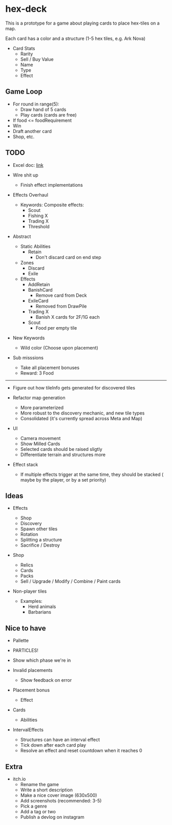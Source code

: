 # hex-deck

This is a prototype for a game about playing cards to place hex-tiles on a map.

Each card has a color and a structure (1-5 hex tiles, e.g. Ark Nova)

- Card Stats
  - Rarity
  - Sell / Buy Value
  - Name
  - Type
  - Effect

## Game Loop

- For round in range(5):
  - Draw hand of 5 cards
  - Play cards (cards are free)
- If food <= foodRequirement
- Win
- Draft another card
- Shop, etc.

## TODO

- Excel doc: [link](https://docs.google.com/spreadsheets/d/1TMEV-sFI3mOZJgG8Z5mYMCvU5P2x5S5duTnkkBkJ5sk/edit#gid=0)

- Wire shit up
  - Finish effect implementations

- Effects Overhaul
  - Keywords: Composite effects:
    - Scout
    - Fishing X
    - Trading X
    - Threshold

- Abstract
  - Static Abilities
    - Retain
      - Don't discard card on end step
  - Zones
    - Discard
    - Exile
  - Effects
    - AddRetain
    - BanishCard
      - Remove card from Deck
    - ExileCard
      - Removed from DrawPile
    - Trading X
      - Banish X cards for 2F/1G each
    - Scout
      - Food per empty tile

- New Keywords
  - Wild color (Choose upon placement)

- Sub misssions
  - Take all placement bonuses
  - Reward: 3 Food

---

- Figure out how tileInfo gets generated for discovered tiles

- Refactor map generation
  - More parameterized
  - More robust to the discovery mechanic, and new tile types
  - Consolidated (it's currently spread across Meta and Map)

- UI
  - Camera movement
  - Show Milled Cards
  - Selected cards should be raised sligtly
  - Differentiate terrain and structures more

- Effect stack
  - If multiple effects trigger at the same time, they should be stacked ( maybe by the player, or by a set priority)

## Ideas

- Effects
  - Shop
  - Discovery
  - Spawn other tiles
  - Rotation
  - Splitting a structure
  - Sacrifice / Destroy

- Shop
  - Relics
  - Cards
  - Packs
  - Sell / Upgrade / Modify / Combine / Paint cards

- Non-player tiles  
  - Examples:
    - Herd animals
    - Barbarians

## Nice to have

- Pallette
- PARTICLES!
- Show which phase we're in
- Invalid placements
  - Show feedback on error
- Placement bonus
  - Effect
- Cards
  - Abilities

- IntervalEffects
  - Structures can have an interval effect
  - Tick down after each card play
  - Resolve an effect and reset countdown when it reaches 0

## Extra

- itch.io
  - Rename the game
  - Write a short description
  - Make a nice cover image (630x500)
  - Add screenshots (recommended: 3-5)
  - Pick a genre
  - Add a tag or two
  - Publish a devlog on instagram
